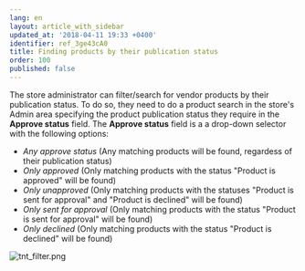 ```yaml
---
lang: en
layout: article_with_sidebar
updated_at: '2018-04-11 19:33 +0400'
identifier: ref_3ge43cA0
title: Finding products by their publication status
order: 100
published: false
---
```

The store administrator can filter/search for vendor products by their publication status. To do so, they need to do a product search in the store's Admin area specifying the product publication status they require in the **Approve status** field. The **Approve status** field is a a drop-down selector with the following options:
   * _Any approve status_ (Any matching products will be found, regardess of their publication status)
   * _Only approved_ (Only matching products with the status "Product is approved" will be found)
   * _Only unapproved_ (Only matching products with the statuses "Product is sent for approval" and "Product is declined" will be found)
   * _Only sent for approval_ (Only matching products with the status "Product is sent for approval" will be found)
   * _Only declined_ (Only matching products with the status "Product is declined" will be found)
   
![tnt_filter.png]({{site.baseurl}}/attachments/ref_3ge43cA0/tnt_filter.png)
   
